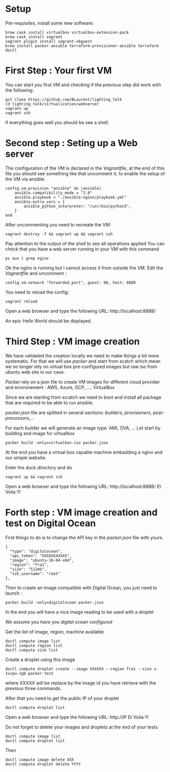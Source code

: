 
# Setup
Pre-requisites, install some new software:

    brew cask install virtualbox virtualbox-extension-pack
    brew cask install vagrant
    vagrant plugin install vagrant-vbguest
    brew install packer ansible terraform-provisioner-ansible terraform doctl


# First Step : Your first VM
You can start you first VM and checking if the previous step did work with the following:

    git clone https://github.com/BLaurent/lighting_talk
    cd lighting_talk/virtualization/webserver
    vagrant up
    vagrant ssh


If everything goes well you should be see a shell.

# Second step : Seting up a Web server

The configuration of the VM is declared in the *Vagrantfile*, at the end of this file you should see something like that uncomment it, to enable the setup of the VM via ansible. 

    config.vm.provision "ansible" do |ansible|
        ansible.compatibility_mode = "2.0"
        ansible.playbook = "./ansible-nginx/playbook.yml"
        ansible.extra_vars = {
            ansible_python_interpreter: "/usr/bin/python3",
        }
    end 

After uncommenting you need to recreate the VM:

    vagrant destroy -f && vagrant up && vagrant ssh

Pay attention to the output of the shell to see all operations applied
You can check that you have a web server running in your VM with this command

    ps aux | grep nginx


Ok the nginx is running but I cannot access it from outside the VM.
Edit the *Vagrantfile*  and uncomment :

    config.vm.network "forwarded_port", guest: 80, host: 8888

You need to reload the config:

    vagrant reload

Open a web browser and type the following URL: http://localhost:8888/

An epic Hello World should be displayed.


# Third Step : VM image creation

We have validated the creation locally we need to make things a bit more systematic.
For that we will use *packer* and start from scatch which mean we no longer rely on virtual box pre-configured images but raw iso from ubuntu web site in our case.

*Packer* rely on a json file to create VM images for different cloud provider and environement : AWS, Azure, GCP, ..., VirtualBox 

Since we are starting from scratch we need to boot and install all package that are required to be able to run ansible.

*packer.json* file are splitted in several sections: *builders*, *provisioners*, *post-processors*,...

For each builder we will generate an image type: AMI, OVA, ...
Let start by building and image for virtualbox

    packer build -only=virtualbox-iso packer.json

At the end you have a virtual box capable machine embadding a nginx and our simple website.

Enter the duck *directory* and do

    vagrant up && vagrant ssh

Open a web browser and type the following URL: http://localhost:8888/
Et Voila !!! 

# Forth step : VM image creation and test on Digital Ocean

First things to do is to change the API key in the *packer.json* file with yours.

    {
      "type": "digitalocean",
      "api_token": "XXXXXXXXXXX",
      "image": "ubuntu-16-04-x64",
      "region": "fra1",
      "size": "512mb",
      "ssh_username": "root"
    },

Then to create an image compatible with Digital Ocean, you just need to launch :

    packer build -only=digitalocean packer.json

In the end you will have a nice image reading to be used with a droplet

*We assume you have you digital ocean configured*

Get the list of image, region, machine available

    doctl compute image list
    doctl compute region list
    doctl compute size list

Create a droplet using this image

    doctl compute droplet create --image XXXXXX --region fra1 --size s-1vcpu-1gb packer-test

where XXXXX will be replace by the image id you have retrieve with the previous three commands.

After that you need to get the public IP of your droplet

    doctl compute droplet list

Open a web browser and type the following URL: http://IP
Et Voila !!! 


Do not forget to delete your images and droplets at the end of your tests

    doctl compute image list
    doctl compute droplet list

Then 
    
    doctl compute image delete XXX
    doctl compute droplet delete YYYY


